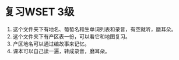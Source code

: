 # 复习WSET 3级
1. 这个文件夹下有地名、葡萄名和生单词列表和录音，有空就听，磨耳朵。 
2. 这个文件夹下有产区表一份，可以看它和地图复习。
3. 产区地名可以通过编故事来记忆。
4. 课本可以自己读一遍，转成录音，磨耳朵。
